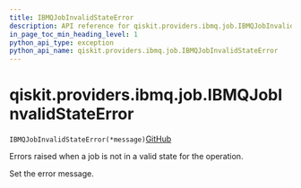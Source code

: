 ```yaml
---
title: IBMQJobInvalidStateError
description: API reference for qiskit.providers.ibmq.job.IBMQJobInvalidStateError
in_page_toc_min_heading_level: 1
python_api_type: exception
python_api_name: qiskit.providers.ibmq.job.IBMQJobInvalidStateError
---
```


# qiskit.providers.ibmq.job.IBMQJobInvalidStateError

<span id="qiskit.providers.ibmq.job.IBMQJobInvalidStateError" />

`IBMQJobInvalidStateError(*message)`[GitHub](https://github.com/qiskit/qiskit-ibmq-provider/tree/stable/0.18/qiskit/providers/ibmq/job/exceptions.py "view source code")

Errors raised when a job is not in a valid state for the operation.

Set the error message.

